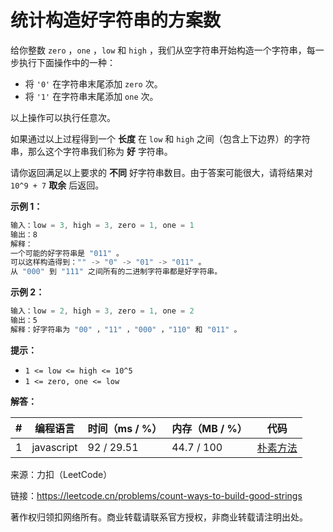 # 统计构造好字符串的方案数

给你整数 `zero` ，`one` ，`low` 和 `high` ，我们从空字符串开始构造一个字符串，每一步执行下面操作中的一种：

- 将 `'0'` 在字符串末尾添加 `zero` 次。
- 将 `'1'` 在字符串末尾添加 `one` 次。

以上操作可以执行任意次。

如果通过以上过程得到一个 **长度** 在 `low` 和 `high` 之间（包含上下边界）的字符串，那么这个字符串我们称为 **好** 字符串。

请你返回满足以上要求的 **不同**  好字符串数目。由于答案可能很大，请将结果对 `10^9 + 7` **取余**  后返回。

**示例 1：**

``` javascript
输入：low = 3, high = 3, zero = 1, one = 1
输出：8
解释：
一个可能的好字符串是 "011" 。
可以这样构造得到："" -> "0" -> "01" -> "011" 。
从 "000" 到 "111" 之间所有的二进制字符串都是好字符串。
```

**示例 2：**

``` javascript
输入：low = 2, high = 3, zero = 1, one = 2
输出：5
解释：好字符串为 "00" ，"11" ，"000" ，"110" 和 "011" 。
```

**提示：**

- `1 <= low <= high <= 10^5`
- `1 <= zero, one <= low`

**解答：**

**#**|**编程语言**|**时间（ms / %）**|**内存（MB / %）**|**代码**
--|--|--|--|--
1|javascript|92 / 29.51|44.7 / 100|[朴素方法](./javascript/ac_v1.js)

来源：力扣（LeetCode）

链接：https://leetcode.cn/problems/count-ways-to-build-good-strings

著作权归领扣网络所有。商业转载请联系官方授权，非商业转载请注明出处。

